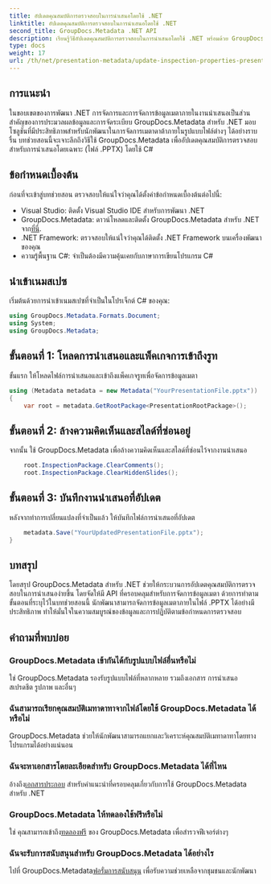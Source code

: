 ```yaml
---
title: อัปเดตคุณสมบัติการตรวจสอบในการนำเสนอโดยใช้ .NET
linktitle: อัปเดตคุณสมบัติการตรวจสอบในการนำเสนอโดยใช้ .NET
second_title: GroupDocs.Metadata .NET API
description: เรียนรู้วิธีอัปเดตคุณสมบัติการตรวจสอบในการนำเสนอโดยใช้ .NET พร้อมด้วย GroupDocs.Metadata การจัดการข้อมูลเมตาที่ง่ายและมีประสิทธิภาพสำหรับไฟล์ .PPTX
type: docs
weight: 17
url: /th/net/presentation-metadata/update-inspection-properties-presentations/
---
```

## การแนะนำ
ในขอบเขตของการพัฒนา .NET การจัดการและการจัดการข้อมูลเมตาภายในงานนำเสนอเป็นส่วนสำคัญของการประมวลผลข้อมูลและการจัดระเบียบ GroupDocs.Metadata สำหรับ .NET มอบโซลูชันที่มีประสิทธิภาพสำหรับนักพัฒนาในการจัดการเมตาดาต้าภายในรูปแบบไฟล์ต่างๆ ได้อย่างราบรื่น บทช่วยสอนนี้จะเจาะลึกถึงวิธีใช้ GroupDocs.Metadata เพื่ออัปเดตคุณสมบัติการตรวจสอบสำหรับการนำเสนอโดยเฉพาะ (ไฟล์ .PPTX) โดยใช้ C#
## ข้อกำหนดเบื้องต้น
ก่อนที่จะเข้าสู่บทช่วยสอน ตรวจสอบให้แน่ใจว่าคุณได้ตั้งค่าข้อกำหนดเบื้องต้นต่อไปนี้:
- Visual Studio: ติดตั้ง Visual Studio IDE สำหรับการพัฒนา .NET
-  GroupDocs.Metadata: ดาวน์โหลดและติดตั้ง GroupDocs.Metadata สำหรับ .NET จาก[ที่นี่](https://releases.groupdocs.com/metadata/net/).
- .NET Framework: ตรวจสอบให้แน่ใจว่าคุณได้ติดตั้ง .NET Framework บนเครื่องพัฒนาของคุณ
- ความรู้พื้นฐาน C#: จำเป็นต้องมีความคุ้นเคยกับภาษาการเขียนโปรแกรม C#

## นำเข้าเนมสเปซ
เริ่มต้นด้วยการนำเข้าเนมสเปซที่จำเป็นในโปรเจ็กต์ C# ของคุณ:
```csharp
using GroupDocs.Metadata.Formats.Document;
using System;
using GroupDocs.Metadata;
```
## ขั้นตอนที่ 1: โหลดการนำเสนอและแพ็คเกจการเข้าถึงรูท
ขั้นแรก ให้โหลดไฟล์การนำเสนอและเข้าถึงแพ็คเกจรูทเพื่อจัดการข้อมูลเมตา

```csharp
using (Metadata metadata = new Metadata("YourPresentationFile.pptx"))
{
    var root = metadata.GetRootPackage<PresentationRootPackage>();
```
## ขั้นตอนที่ 2: ล้างความคิดเห็นและสไลด์ที่ซ่อนอยู่
จากนั้น ใช้ GroupDocs.Metadata เพื่อล้างความคิดเห็นและสไลด์ที่ซ่อนไว้จากงานนำเสนอ

```csharp
    root.InspectionPackage.ClearComments();
    root.InspectionPackage.ClearHiddenSlides();
```
## ขั้นตอนที่ 3: บันทึกงานนำเสนอที่อัปเดต
หลังจากทำการเปลี่ยนแปลงที่จำเป็นแล้ว ให้บันทึกไฟล์การนำเสนอที่อัปเดต

```csharp
    metadata.Save("YourUpdatedPresentationFile.pptx");
}
```

## บทสรุป
โดยสรุป GroupDocs.Metadata สำหรับ .NET ช่วยให้กระบวนการอัปเดตคุณสมบัติการตรวจสอบในการนำเสนอง่ายขึ้น โดยจัดให้มี API ที่ครอบคลุมสำหรับการจัดการข้อมูลเมตา ด้วยการทำตามขั้นตอนที่ระบุไว้ในบทช่วยสอนนี้ นักพัฒนาสามารถจัดการข้อมูลเมตาภายในไฟล์ .PPTX ได้อย่างมีประสิทธิภาพ ทำให้มั่นใจในความสมบูรณ์ของข้อมูลและการปฏิบัติตามข้อกำหนดการตรวจสอบ

## คำถามที่พบบ่อย
### GroupDocs.Metadata เข้ากันได้กับรูปแบบไฟล์อื่นหรือไม่
ใช่ GroupDocs.Metadata รองรับรูปแบบไฟล์ที่หลากหลาย รวมถึงเอกสาร การนำเสนอ สเปรดชีต รูปภาพ และอื่นๆ
### ฉันสามารถเรียกคุณสมบัติเมทาดาทาจากไฟล์โดยใช้ GroupDocs.Metadata ได้หรือไม่
GroupDocs.Metadata ช่วยให้นักพัฒนาสามารถแยกและวิเคราะห์คุณสมบัติเมทาดาทาโดยทางโปรแกรมได้อย่างแน่นอน
### ฉันจะหาเอกสารโดยละเอียดสำหรับ GroupDocs.Metadata ได้ที่ไหน
 อ้างถึง[เอกสารประกอบ](https://reference.groupdocs.com/metadata/net/) สำหรับคำแนะนำที่ครอบคลุมเกี่ยวกับการใช้ GroupDocs.Metadata สำหรับ .NET
### GroupDocs.Metadata ให้ทดลองใช้ฟรีหรือไม่
 ใช่ คุณสามารถเข้าถึง[ทดลองฟรี](https://releases.groupdocs.com/) ของ GroupDocs.Metadata เพื่อสำรวจฟีเจอร์ต่างๆ
### ฉันจะรับการสนับสนุนสำหรับ GroupDocs.Metadata ได้อย่างไร
 ไปที่ GroupDocs.Metadata[ฟอรั่มการสนับสนุน](https://forum.groupdocs.com/c/metadata/14) เพื่อรับความช่วยเหลือจากชุมชนและนักพัฒนา